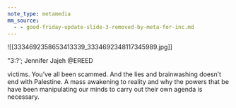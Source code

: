 ```yaml
---
note_type: metamedia
mm_source:
  - - good-friday-update-slide-3-removed-by-meta-for-inc.md
---
```


![[3334692358653413339_3334692348117345989.jpg]]

"3:?‘; Jennifer Jajeh
@EREED

victims. You’ve all been scammed. And
the lies and brainwashing doesn’t end
with Palestine. A mass awakening to
reality and why the powers that be have
been manipulating our minds to carry
out their own agenda is necessary.


